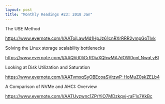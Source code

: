 ```yaml
---
layout: post
title: "Monthly Readings #23: 2018 Jan"
---
```


The USE Method

<https://www.evernote.com/l/AATojLawMd1HpJz61cnRXrRRR2vmpGoTIvk>

Solving the Linux storage scalability bottlenecks

<https://www.evernote.com/l/AAQVd0liGrRDiaXQhwMA7dOW0qnLNwqLyBI>

Looking at Disk Utilization and Saturation

<https://www.evernote.com/l/AATvmxqSyOBEcoaSVrzwP-HoMuZ0skZELb4>

A Comparison of NVMe and AHCI: Overview

<https://www.evernote.com/l/AATUyzwnc1ZPrYiO7MDzkqvj-raF1x7KkBc>
